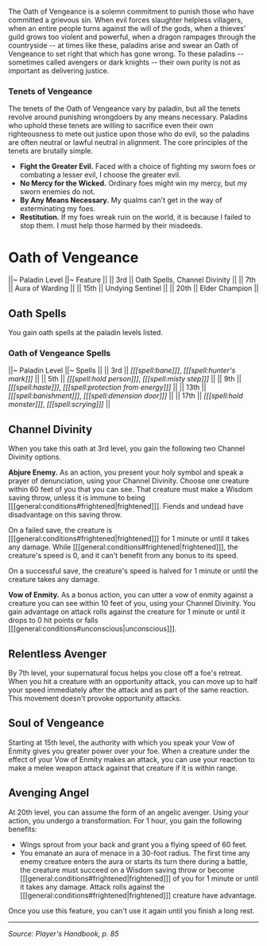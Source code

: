 The Oath of Vengeance is a solemn commitment to punish those who have committed a grievous sin. When evil forces slaughter helpless villagers, when an entire people turns against the will of the gods, when a thieves' guild grows too violent and powerful, when a dragon rampages through the countryside -- at times like these, paladins arise and swear an Oath of Vengeance to set right that which has gone wrong. To these paladins -- sometimes called avengers or dark knights -- their own purity is not as important as delivering justice.

### Tenets of Vengeance

The tenets of the Oath of Vengeance vary by paladin, but all the tenets revolve around punishing wrongdoers by any means necessary. Paladins who uphold these tenets are willing to sacrifice even their own righteousness to mete out justice upon those who do evil, so the paladins are often neutral or lawful neutral in alignment. The core principles of the tenets are brutally simple.

* **Fight the Greater Evil.** Faced with a choice of fighting my sworn foes or combating a lesser evil, I choose the greater evil.
* **No Mercy for the Wicked.** Ordinary foes might win my mercy, but my sworn enemies do not.
* **By Any Means Necessary.** My qualms can't get in the way of exterminating my foes.
* **Restitution.** If my foes wreak ruin on the world, it is because I failed to stop them. I must help those harmed by their misdeeds.

# Oath of Vengeance

||~ Paladin Level ||~ Feature ||
|| 3rd || Oath Spells, Channel Divinity ||
|| 7th || Aura of Warding ||
|| 15th || Undying Sentinel ||
|| 20th || Elder Champion ||

## Oath Spells

You gain oath spells at the paladin levels listed.

### Oath of Vengeance Spells

||~ Paladin Level ||~ Spells ||
|| 3rd || *[[[spell:bane]]]*, *[[[spell:hunter's mark]]]* ||
|| 5th || *[[[spell:hold person]]]*, *[[[spell:misty step]]]* ||
|| 9th || *[[[spell:haste]]]*, *[[[spell:protection from energy]]]* ||
|| 13th || *[[[spell:banishment]]]*, *[[[spell:dimension door]]]* ||
|| 17th || *[[[spell:hold monster]]]*, *[[[spell:scrying]]]* ||

## Channel Divinity

When you take this oath at 3rd level, you gain the following two Channel Divinity options.

**Abjure Enemy.** As an action, you present your holy symbol and speak a prayer of denunciation, using your Channel Divinity. Choose one creature within 60 feet of you that you can see. That creature must make a Wisdom saving throw, unless it is immune to being [[[general:conditions#frightened|frightened]]]. Fiends and undead have disadvantage on this saving throw.

On a failed save, the creature is [[[general:conditions#frightened|frightened]]] for 1 minute or until it takes any damage. While [[[general:conditions#frightened|frightened]]], the creature's speed is 0, and it can't benefit from any bonus to its speed.

On a successful save, the creature's speed is halved for 1 minute or until the creature takes any damage.

**Vow of Enmity.** As a bonus action, you can utter a vow of enmity against a creature you can see within 10 feet of you, using your Channel Divinity. You gain advantage on attack rolls against the creature for 1 minute or until it drops to 0 hit points or falls [[[general:conditions#unconscious|unconscious]]].

## Relentless Avenger

By 7th level, your supernatural focus helps you close off a foe's retreat. When you hit a creature with an opportunity attack, you can move up to half your speed immediately after the attack and as part of the same reaction. This movement doesn't provoke opportunity attacks.

## Soul of Vengeance

Starting at 15th level, the authority with which you speak your Vow of Enmity gives you greater power over your foe. When a creature under the effect of your Vow of Enmity makes an attack, you can use your reaction to make a melee weapon attack against that creature if it is within range.

## Avenging Angel

At 20th level, you can assume the form of an angelic avenger. Using your action, you undergo a transformation. For 1 hour, you gain the following benefits:

* Wings sprout from your back and grant you a flying speed of 60 feet.
* You emanate an aura of menace in a 30-foot radius. The first time any enemy creature enters the aura or starts its turn there during a battle, the creature must succeed on a Wisdom saving throw or become [[[general:conditions#frightened|frightened]]] of you for 1 minute or until it takes any damage. Attack rolls against the [[[general:conditions#frightened|frightened]]] creature have advantage.

Once you use this feature, you can't use it again until you finish a long rest.

----

*Source: Player's Handbook, p. 85*
